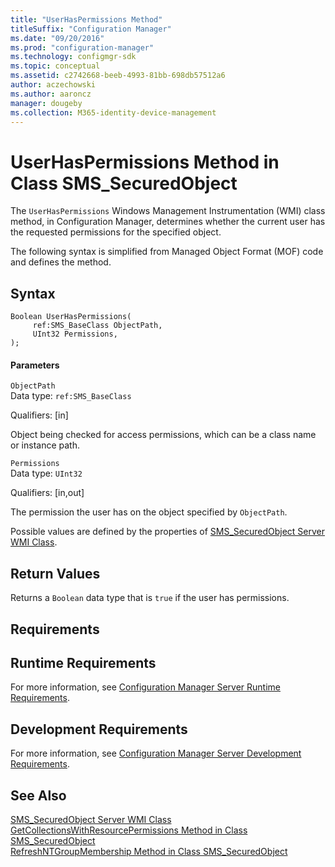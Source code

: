```yaml
---
title: "UserHasPermissions Method"
titleSuffix: "Configuration Manager"
ms.date: "09/20/2016"
ms.prod: "configuration-manager"
ms.technology: configmgr-sdk
ms.topic: conceptual
ms.assetid: c2742668-beeb-4993-81bb-698db57512a6
author: aczechowski
ms.author: aaroncz
manager: dougeby
ms.collection: M365-identity-device-management
---
```

# UserHasPermissions Method in Class SMS_SecuredObject
The `UserHasPermissions` Windows Management Instrumentation (WMI) class method, in Configuration Manager, determines whether the current user has the requested permissions for the specified object.  

 The following syntax is simplified from Managed Object Format (MOF) code and defines the method.  

## Syntax  

```  
Boolean UserHasPermissions(  
     ref:SMS_BaseClass ObjectPath,  
     UInt32 Permissions,  
);  
```  

#### Parameters  
 `ObjectPath`  
 Data type: `ref:SMS_BaseClass`  

 Qualifiers: [in]  

 Object being checked for access permissions, which can be a class name or instance path.  

 `Permissions`  
 Data type: `UInt32`  

 Qualifiers: [in,out]  

 The permission the user has on the object specified by `ObjectPath`.  

 Possible values are defined by the properties of [SMS_SecuredObject Server WMI Class](../../../develop/reference/misc/sms_securedobject-server-wmi-class.md).  

## Return Values  
 Returns a `Boolean` data type that is `true` if the user has permissions.  

## Requirements  

## Runtime Requirements  
 For more information, see [Configuration Manager Server Runtime Requirements](../../../develop/core/reqs/server-runtime-requirements.md).  

## Development Requirements  
 For more information, see [Configuration Manager Server Development Requirements](../../../develop/core/reqs/server-development-requirements.md).  

## See Also  
 [SMS_SecuredObject Server WMI Class](../../../develop/reference/misc/sms_securedobject-server-wmi-class.md)   
 [GetCollectionsWithResourcePermissions Method in Class SMS_SecuredObject](../../../develop/reference/misc/getcollectionswithresourcepermissions-method-in-class-sms_securedobject.md)   
 [RefreshNTGroupMembership Method in Class SMS_SecuredObject](../../../develop/reference/misc/refreshntgroupmembership-method-in-class-sms_securedobject.md)
